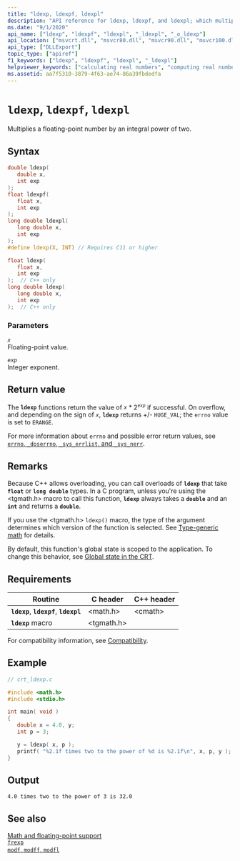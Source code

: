 ```yaml
---
title: "ldexp, ldexpf, ldexpl"
description: "API reference for ldexp, ldexpf, and ldexpl; which multiplies a floating-point number by an integral power of two."
ms.date: "9/1/2020"
api_name: ["ldexp", "ldexpf", "ldexpl", "_ldexpl", "_o_ldexp"]
api_location: ["msvcrt.dll", "msvcr80.dll", "msvcr90.dll", "msvcr100.dll", "msvcr100_clr0400.dll", "msvcr110.dll", "msvcr110_clr0400.dll", "msvcr120.dll", "msvcr120_clr0400.dll", "ucrtbase.dll", "api-ms-win-crt-math-l1-1-0.dll", "api-ms-win-crt-private-l1-1-0.dll"]
api_type: ["DLLExport"]
topic_type: ["apiref"]
f1_keywords: ["ldexp", "ldexpf", "ldexpl", "_ldexpl"]
helpviewer_keywords: ["calculating real numbers", "computing real numbers", "mantissas, floating-point variables", "ldexp function", "ldexpf function", "ldexpl function", "exponent, floating-point numbers", "floating-point functions, mantissa and exponent"]
ms.assetid: aa7f5310-3879-4f63-ae74-86a39fbdedfa
---
```

# `ldexp`, `ldexpf`, `ldexpl`

Multiplies a floating-point number by an integral power of two.

## Syntax

```C
double ldexp(
   double x,
   int exp
);
float ldexpf(
   float x,
   int exp
);
long double ldexpl(
   long double x,
   int exp
);
#define ldexp(X, INT) // Requires C11 or higher

float ldexp(
   float x,
   int exp
);  // C++ only
long double ldexp(
   long double x,
   int exp
);  // C++ only
```

### Parameters

*`x`*\
Floating-point value.

*`exp`*\
Integer exponent.

## Return value

The **`ldexp`** functions return the value of *`x`* \* 2<sup>*`exp`*</sup> if successful. On overflow, and depending on the sign of *`x`*, **`ldexp`** returns +/- `HUGE_VAL`; the `errno` value is set to `ERANGE`.

For more information about `errno` and possible error return values, see [`errno`, `_doserrno`, `_sys_errlist`, and `_sys_nerr`](../errno-doserrno-sys-errlist-and-sys-nerr.md).

## Remarks

Because C++ allows overloading, you can call overloads of **`ldexp`** that take **`float`** or **`long double`** types. In a C program, unless you're using the \<tgmath.h> macro to call this function, **`ldexp`** always takes a **`double`** and an **`int`** and returns a **`double`**.

If you use the \<tgmath.h> `ldexp()` macro, the type of the argument determines which version of the function is selected. See [Type-generic math](../tgmath.md) for details.

By default, this function's global state is scoped to the application. To change this behavior, see [Global state in the CRT](../global-state.md).

## Requirements

|Routine|C header|C++ header|
|-------------|--------------|------------------|
|**`ldexp`**, **`ldexpf`**, **`ldexpl`**|\<math.h>|\<cmath>|
|**`ldexp`** macro | \<tgmath.h> ||

For compatibility information, see [Compatibility](../compatibility.md).

## Example

```C
// crt_ldexp.c

#include <math.h>
#include <stdio.h>

int main( void )
{
   double x = 4.0, y;
   int p = 3;

   y = ldexp( x, p );
   printf( "%2.1f times two to the power of %d is %2.1f\n", x, p, y );
}
```

## Output

```Output
4.0 times two to the power of 3 is 32.0
```

## See also

[Math and floating-point support](../floating-point-support.md)\
[`frexp`](frexp.md)\
[`modf`, `modff`, `modfl`](modf-modff-modfl.md)
